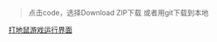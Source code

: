 >点击code，选择Download ZIP下载 或者用git下载到本地
>

[打地鼠游戏运行界面](https://qimu666.github.io/whack-a-mole/theGame)

